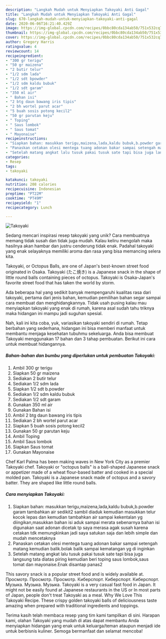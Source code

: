 ```yaml
---
description: "Langkah Mudah untuk Menyiapkan Takoyaki Anti Gagal"
title: "Langkah Mudah untuk Menyiapkan Takoyaki Anti Gagal"
slug: 670-langkah-mudah-untuk-menyiapkan-takoyaki-anti-gagal
date: 2020-06-06T16:21:40.429Z
image: https://img-global.cpcdn.com/recipes/0bbc80cda134ab50/751x532cq70/takoyaki-foto-resep-utama.jpg
thumbnail: https://img-global.cpcdn.com/recipes/0bbc80cda134ab50/751x532cq70/takoyaki-foto-resep-utama.jpg
cover: https://img-global.cpcdn.com/recipes/0bbc80cda134ab50/751x532cq70/takoyaki-foto-resep-utama.jpg
author: Gregory Harris
ratingvalue: 4
reviewcount: 14
recipeingredient:
- "300 gr terigu"
- "50 gr maizena"
- "2 butir telur"
- "1/2 sdm lada"
- "1/2 sdt bpowder"
- "1/2 sdm kaldu bubuk"
- "1/2 sdt garam"
- "350 ml air"
- " Bahan isi"
- "2 btg daun bawang iris tipis"
- "2 bh wortel parut acar"
- "5 buah sosis potong kecil2"
- "50 gr parutan keju"
- " Toping"
- " Saus lombok"
- " Saus tomat"
- " Mayonaise"
recipeinstructions:
- "Siapkan bahan: masukkan terigu,maizena,lada,kaldu bubuk,b.powder garam tambahkan air sedikit2 sambil diaduk kemudian masukkan telur kocok lepas dan kemudian tambahkan air sampai kekentalan yg diingikan,masukkan bahan isi aduk sampai merata sebenarnya bahan isi digunakan saat adonan dicetak tp saya merasa agak susah karena cetakan tdk memungkinkan jadi saya satukan saja dan lebih simple dan mudah mencetaknya"
- "Panaskan cetakan olesi mentega tuang adonan bakar sampai setengah matang kemudian balik.bolak balik sampai kematangan yg di inginkan"
- "Setelah matang angkat lalu tusuk pakai tusuk sate tapi bisa juga langsung tata diatas piring kemudian beri toping saus lombok,saus tomat dan mayonaise.Enak disantap panas2"
categories:
- Resep
tags:
- takoyaki

katakunci: takoyaki 
nutrition: 208 calories
recipecuisine: Indonesian
preptime: "PT22M"
cooktime: "PT49M"
recipeyield: "1"
recipecategory: Lunch

---
```



![Takoyaki](https://img-global.cpcdn.com/recipes/0bbc80cda134ab50/751x532cq70/takoyaki-foto-resep-utama.jpg)

Sedang mencari inspirasi resep takoyaki yang unik? Cara membuatnya memang tidak susah dan tidak juga mudah. Kalau keliru mengolah maka hasilnya akan hambar dan justru cenderung tidak enak. Padahal takoyaki yang enak selayaknya memiliki aroma dan rasa yang bisa memancing selera kita.

Takoyaki, or Octopus Balls, are one of Japan&#39;s best-known street food originated in Osaka. Takoyaki (たこ焼き) is a Japanese snack in the shape of little round balls containing pieces of octopus. Takoyaki is Osaka-Japan&#39;s favorite street food that has taken the world by storm.

Ada beberapa hal yang sedikit banyak mempengaruhi kualitas rasa dari takoyaki, pertama dari jenis bahan, kemudian pemilihan bahan segar sampai cara membuat dan menghidangkannya. Tidak usah pusing kalau mau menyiapkan takoyaki yang enak di rumah, karena asal sudah tahu triknya maka hidangan ini mampu jadi suguhan spesial.


Nah, kali ini kita coba, yuk, variasikan takoyaki sendiri di rumah. Tetap berbahan yang sederhana, hidangan ini bisa memberi manfaat untuk membantu menjaga kesehatan tubuhmu sekeluarga. Anda bisa membuat Takoyaki menggunakan 17 bahan dan 3 tahap pembuatan. Berikut ini cara untuk membuat hidangannya.

<!--inarticleads1-->

##### Bahan-bahan dan bumbu yang diperlukan untuk pembuatan Takoyaki:

1. Ambil 300 gr terigu
1. Siapkan 50 gr maizena
1. Sediakan 2 butir telur
1. Sediakan 1/2 sdm lada
1. Siapkan 1/2 sdt b.powder
1. Sediakan 1/2 sdm kaldu bubuk
1. Sediakan 1/2 sdt garam
1. Gunakan 350 ml air
1. Gunakan  Bahan isi
1. Ambil 2 btg daun bawang iris tipis
1. Sediakan 2 bh wortel parut acar
1. Siapkan 5 buah sosis potong kecil2
1. Gunakan 50 gr parutan keju
1. Ambil  Toping
1. Ambil  Saus lombok
1. Siapkan  Saus tomat
1. Gunakan  Mayonaise


Chef Karl Palma has been making waves in New York City as a premier Takoyaki chef. Takoyaki or &#34;octopus balls&#34; is a ball-shaped Japanese snack or appetizer made of a wheat flour-based batter and cooked in a special molded pan. Takoyaki is a Japanese snack made of octopus and a savory batter. They are shaped like little round balls. 

<!--inarticleads2-->

##### Cara menyiapkan Takoyaki:

1. Siapkan bahan: masukkan terigu,maizena,lada,kaldu bubuk,b.powder garam tambahkan air sedikit2 sambil diaduk kemudian masukkan telur kocok lepas dan kemudian tambahkan air sampai kekentalan yg diingikan,masukkan bahan isi aduk sampai merata sebenarnya bahan isi digunakan saat adonan dicetak tp saya merasa agak susah karena cetakan tdk memungkinkan jadi saya satukan saja dan lebih simple dan mudah mencetaknya
1. Panaskan cetakan olesi mentega tuang adonan bakar sampai setengah matang kemudian balik.bolak balik sampai kematangan yg di inginkan
1. Setelah matang angkat lalu tusuk pakai tusuk sate tapi bisa juga langsung tata diatas piring kemudian beri toping saus lombok,saus tomat dan mayonaise.Enak disantap panas2


This savory snack is a popular street food and is widely available at. Просмотр. Просмотр. Просмотр. Киберспорт. Киберспорт. Киберспорт. Музыка. Музыка. Музыка. Takoyaki is a very casual fast food in Japan. It might not be easily found at Japanese restaurants in the US or In most parts of Japan, people don&#39;t treat Takoyaki as a meal. Why We Love This Takoyaki Recipe. These crispy golden takoyaki balls of deliciousness taste amazing when prepared with traditional ingredients and toppings. 

Terima kasih telah membaca resep yang tim kami tampilkan di sini. Harapan kami, olahan Takoyaki yang mudah di atas dapat membantu Anda menyiapkan hidangan yang enak untuk keluarga/teman ataupun menjadi ide untuk berbisnis kuliner. Semoga bermanfaat dan selamat mencoba!
